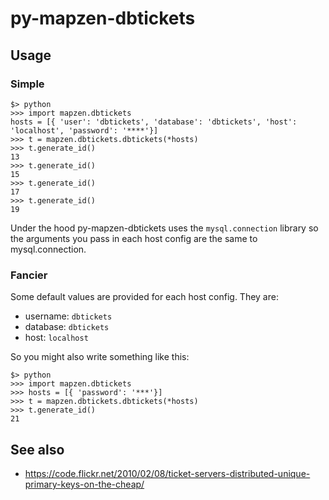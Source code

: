 # py-mapzen-dbtickets

## Usage

### Simple

```
$> python
>>> import mapzen.dbtickets
hosts = [{ 'user': 'dbtickets', 'database': 'dbtickets', 'host': 'localhost', 'password': '****'}]
>>> t = mapzen.dbtickets.dbtickets(*hosts)
>>> t.generate_id()
13
>>> t.generate_id()
15
>>> t.generate_id()
17
>>> t.generate_id()
19
```

Under the hood py-mapzen-dbtickets uses the `mysql.connection` library so the arguments you pass in each host config are the same to mysql.connection.

### Fancier

Some default values are provided for each host config. They are: 

* username: `dbtickets`
* database: `dbtickets`
* host: `localhost`

So you might also write something like this:

```
$> python
>>> import mapzen.dbtickets
>>> hosts = [{ 'password': '***'}]
>>> t = mapzen.dbtickets.dbtickets(*hosts)
>>> t.generate_id()
21
```

## See also

* https://code.flickr.net/2010/02/08/ticket-servers-distributed-unique-primary-keys-on-the-cheap/